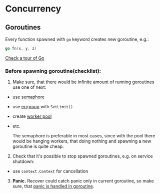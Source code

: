# Concurrency

## Goroutines

Every function spawned with `go` keyword creates new goroutine, e.g.:
```go
go fn(x, y, z)
```
[Check a tour of Go](https://go.dev/tour/concurrency/1)

### Before spawning goroutine(checklist):

1. Make sure, that there would be infinite amount of running goroutines use one of next:
- use [semaphore](https://pkg.go.dev/golang.org/x/sync/semaphore)
- use [errgroup](https://pkg.go.dev/golang.org/x/sync/errgroup) with `SetLimit()`
- create [worker pool](https://gobyexample.com/worker-pools)
- etc.

    The semaphore is preferable in most cases, since with the pool there would be hanging workers, that doing nothing and spawning a new goroutine is quite cheap.

2. Check that it's possible to stop spawned goroutines, e.g. on service shutdown:
- use `context.Context` for cancellation

3. **Panic.** Recover could catch panic only in current goroutine, so make sure, that [panic is handled in goroutine](https://medium.com/codex/handle-panic-in-go-routine-54b82d6013d3).

